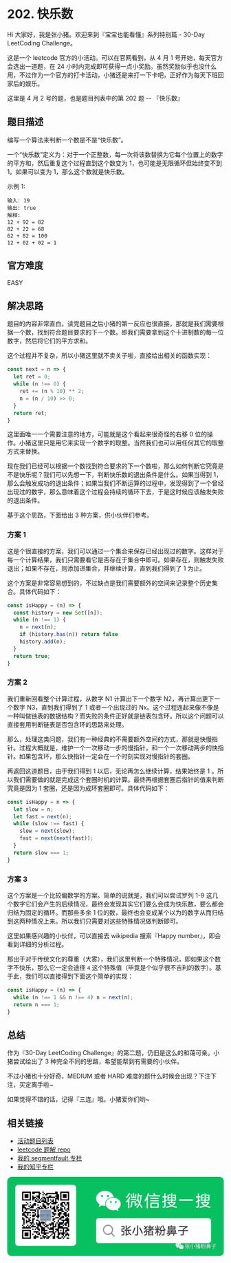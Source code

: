 # 202. 快乐数

Hi 大家好，我是张小猪。欢迎来到『宝宝也能看懂』系列特别篇 - 30-Day LeetCoding Challenge。

这是一个 leetcode 官方的小活动。可以在官网看到，从 4 月 1 号开始，每天官方会选出一道题，在 24 小时内完成即可获得一点小奖励。虽然奖励似乎也没什么用，不过作为一个官方的打卡活动，小猪还是来打一下卡吧，正好作为每天下班回家后的娱乐。

这里是 4 月 2 号的题，也是题目列表中的第 202 题 -- 『快乐数』

## 题目描述

编写一个算法来判断一个数是不是“快乐数”。

一个“快乐数”定义为：对于一个正整数，每一次将该数替换为它每个位置上的数字的平方和，然后重复这个过程直到这个数变为 1，也可能是无限循环但始终变不到 1。如果可以变为 1，那么这个数就是快乐数。

示例 1:

```shell
输入: 19
输出: true
解释:
12 + 92 = 82
82 + 22 = 68
62 + 82 = 100
12 + 02 + 02 = 1
```

## 官方难度

EASY

## 解决思路

题目的内容非常直白，读完题目之后小猪的第一反应也很直接，那就是我们需要根据一个数，找到符合题目要求的下一个数。即我们需要拿到这个十进制数的每一位数字，然后将它们的平方求和。

这个过程并不复杂，所以小猪这里就不卖关子啦，直接给出相关的函数实现：

```js
const next = n => {
  let ret = 0;
  while (n !== 0) {
    ret += (n % 10) ** 2;
    n = (n / 10) >> 0;
  }
  return ret;
}
```

这里面唯一一个需要注意的地方，可能就是这个看起来很奇怪的右移 0 位的操作。小猪这里只是用它来实现一个数字的取整。当然我们也可以用任何其它的取整方式来替换。

现在我们已经可以根据一个数找到符合要求的下一个数啦，那么如何判断它究竟是不是快乐呢？我们可以先想一下，判断快乐数的退出条件是什么。如果当得到 1，那么会触发成功的退出条件；如果当我们不断运算的过程中，发现得到了一个曾经出现过的数字，那么意味着这个过程会持续的循环下去，于是这时候应该触发失败的退出条件。

基于这个思路，下面给出 3 种方案，供小伙伴们参考。

### 方案 1

这是个很直接的方案，我们可以通过一个集合来保存已经出现过的数字。这样对于每一个计算结果，我们只需要看它是否存在于集合中即可。如果存在，则触发失败退出；如果不存在，则添加进集合，并继续计算，直到我们得到了 1 为止。

这个方案是非常容易想到的，不过缺点是我们需要额外的空间来记录整个历史集合。具体代码如下：

```js
const isHappy = (n) => {
  const history = new Set([n]);
  while (n !== 1) {
    n = next(n);
    if (history.has(n)) return false
    history.add(n);
  }
  return true;
}
```

### 方案 2

我们重新回看整个计算过程，从数字 N1 计算出下一个数字 N2，再计算出更下一个数字 N3，直到我们得到了 1 或者一个出现过的 Nx。这个过程连起来像不像是一种叫做链表的数据结构？而失败的条件正好就是链表包含环。所以这个问题可以直接套用判断链表是否包含环的思路来处理。

那么，处理这类问题，我们有一种经典的不需要额外空间的方式，那就是快慢指针。过程大概就是，维护一个一次移动一步的慢指针，和一个一次移动两步的快指针。如果包含环，那么快指针一定会在一个时刻实现对慢指针的套圈。

再返回这道题目，由于我们得到 1 以后，无论再怎么继续计算，结果始终是 1 。所以我们需要做的就是完成这个套圈时机的计算。最终再根据套圈后指针的值来判断究竟是因为 1 套圈，还是因为成环套圈即可。具体代码如下：

```js
const isHappy = n => {
  let slow = n;
  let fast = next(n);
  while (slow !== fast) {
    slow = next(slow);
    fast = next(next(fast));
  }
  return slow === 1;
}
```

### 方案 3

这个方案是一个比较偏数学的方案。简单的说就是，我们可以尝试罗列 1-9 这几个数字它们会产生的后续情况，最终会发现其实它们要么会成为快乐数，要么都会归结为固定的循环。而那些多余 1 位的数，最终也会变成某个以为的数字从而归结到这两种情况上来。所以我们只需要对这些特殊情况做判断即可。

这里如果感兴趣的小伙伴，可以直接去 wikipedia 搜索『Happy number』，即会看到详细的分析过程。

那出于对于传统文化的尊重（大雾），我们这里判断一个特殊情况，即如果这个数字不快乐，那么它一定会途径 `4` 这个特殊值（毕竟是个似乎很不吉利的数字）。基于此，我们可以直接得到下面这个简单的实现：

```js
const isHappy = (n) => {
  while (n !== 1 && n !== 4) n = next(n);
  return n === 1;
}
```

## 总结

作为『30-Day LeetCoding Challenge』的第二题，仍旧是这么的和蔼可亲。小猪尝试给出了 3 种完全不同的思路，希望能帮到有需要的小伙伴。

不过小猪也十分好奇，MEDIUM 或者 HARD 难度的题什么时候会出现？下注下注，买定离手啦~

如果觉得不错的话，记得『三连』哦。小猪爱你们哟~

## 相关链接

- [活动题目列表](https://github.com/poppinlp/leetcode#30-day-leetcoding-challenge)
- [leetcode 题解 repo](https://github.com/poppinlp/leetcode)
- [我的 segmentfault 专栏](https://segmentfault.com/blog/zxzfbz)
- [我的知乎专栏](https://zhuanlan.zhihu.com/zxzfbz)

![我的微信公众号：张小猪粉鼻子](../resources/qrcode_green.jpeg)
